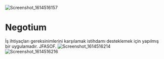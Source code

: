 ![Screenshot_1614516157](https://user-images.githubusercontent.com/61458490/109423896-69435900-79f2-11eb-9294-a31e050a6c6f.png)
# Negotium
İş ihtiyaçları gereksinimlerini karşılamak istihdamı desteklemek için yapılmış bir uygulamadır. JFASOF.
![Screenshot_1614516214](https://user-images.githubusercontent.com/61869832/109423854-3d27d800-79f2-11eb-84f7-25973fa60de9.png)
![Screenshot_1614516216](https://user-images.githubusercontent.com/61869832/109423855-3dc06e80-79f2-11eb-8891-72ee41cee5fc.png)


